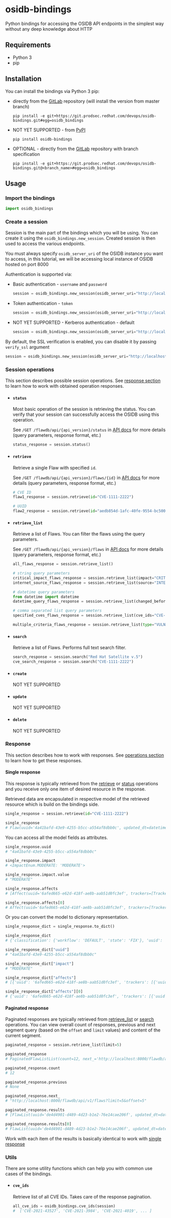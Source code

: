 # osidb-bindings
Python bindings for accessing the OSIDB API endpoints in the simplest way
without any deep knowledge about HTTP

## Requirements

* Python 3
* pip

## Installation

You can install the bindings via Python 3 pip:

* directly from the [GitLab](https://git.prodsec.redhat.com/devops/osidb-bindings) repository (will install the version
    from master branch)
    ```
    pip install -e git+https://git.prodsec.redhat.com/devops/osidb-bindings.git#egg=osidb_bindings
    ```
* NOT YET SUPPORTED - from [PyPI](https://pypi.org/)
    ```
    pip install osidb-bindings
    ```
* OPTIONAL - directly from the [GitLab](https://git.prodsec.redhat.com/devops/osidb-bindings) repository with branch specification
    ```
    pip install -e git+https://git.prodsec.redhat.com/devops/osidb-bindings.git@<branch_name>#egg=osidb_bindings
    ```

## Usage

### Import the bindings

```python
import osidb_bindings
```

### Create a session
Session is the main part of the bindings which you will be using. You can create it using the `osidb_bindings.new_session`. Created session is then used to access the various endpoints.

You must always specify `osidb_server_uri` of the OSIDB instance you want to access, in this tutorial, we will be accessing local instance of OSIDB hosted on port 8000

Authentication is supported via:
* Basic authentication - `username` and `password`
    ```python
    session = osidb_bindings.new_session(osidb_server_uri="http://localhost:8000/", username="username", password="password")
    ```
* Token authentication - `token`
    ```python
    session = osidb_bindings.new_session(osidb_server_uri="http://localhost:8000/", token="your_osidb_token")
    ```
* NOT YET SUPPORTED - Kerberos authentication - default
    ```python
    session = osidb_bindings.new_session(osidb_server_uri="http://localhost:8000/")
    ```

By default, the SSL verification is enabled, you can disable it by passing `verify_ssl` argument
```python
session = osidb_bindings.new_session(osidb_server_uri="http://localhost:8000/", username="username", password="password", verify_ssl=False)
```

<!-- TODO: Once FlawDB will be renamed to OSIDB, paths needs to be changed -->
### Session operations

This section describes possible session operations. See [response section](#response) to learn how to work with obtained operation responses.

* #### ```status```
    Most basic operation of the session is retrieving the status. You can verify that your session can successfully access the OSIDB using this operation.

    See `/GET /flawdb/api/{api_version}/status` in [API docs](openapi_schema.yml) for more details (query parameters, response format, etc.)
    ```python
    status_response = session.status()
    ```

* #### ```retrieve```
    Retrieve a single Flaw with specified `id`.


    See `/GET /flawdb/api/{api_version}/flaws/{id}` in [API docs](openapi_schema.yml) for more details (query parameters, response format, etc.)
    ```python
    # CVE ID
    flaw1_response = session.retrieve(id="CVE-1111-2222")

    # UUID
    flaw2_response = session.retrieve(id="aedb854d-1afc-40fe-9554-bc50098b0154")
    ```

* #### ```retrieve_list```
    Retrieve a list of Flaws. You can filter the flaws using the query parameters.

    See `/GET /flawdb/api/{api_version}/flaws` in [API docs](openapi_schema.yml) for more details (query parameters, response format, etc.)
    ```python
    all_flaws_response = session.retrieve_list()

    # string query parameters
    critical_impact_flaws_response = session.retrieve_list(impact="CRITICAL")
    internet_source_flaws_response = session.retrieve_list(source="INTERNET")

    # datetime query parameters
    from datetime import datetime
    datetime_query_flaws_response = session.retrieve_list(changed_before=datetime.now(), changed_after=datetime("2021-01-01"))

    # comma separated list query parameters
    specified_cves_flaws_response = session.retrieve_list(cve_ids="CVE-1111-2222,CVE-1111-2223")

    multiple_criteria_flaws_response = session.retrieve_list(type="VULNERABILITY", impact="LOW", changed_after=datetime("2021-07-12"))
    ```

* #### ```search```
    Retrieve a list of Flaws. Performs full text search filter.
    ```python
    search_response = session.search("Red Hat Satellite v.5")
    cve_search_response = session.search("CVE-1111-2222")
    ```

* #### ```create```
    NOT YET SUPPORTED

* #### ```update```
    NOT YET SUPPORTED

* #### ```delete```
    NOT YET SUPPORTED

### Response

This section describes how to work with responses. See [operations section](#session-operations) to learn how to get these responses.

#### Single response
This response is typically retrieved from the [retrieve](#retrieve) or [status](#status) operations and you receive only one item of desired resource in the response.

Retrieved data are encapsulated in respective model of the retrieved resource which is build on the bindings side.

```python
single_response = session.retrieve(id="CVE-1111-2222")

single_response
# Flaw(uuid='4a41bafd-43e9-4255-b5cc-a554af8dbb0c', updated_dt=datetime.datetime(2021, 11, 19, 14, 19, 30, 15530, tzinfo=tzutc()), ... )
```

You can access all the model fields as attributes.

```python
single_response.uuid
# "4a41bafd-43e9-4255-b5cc-a554af8dbb0c"

single_response.impact
# <ImpactEnum.MODERATE: 'MODERATE'>

single_response.impact.value
# "MODERATE"

single_response.affects
# [Affect(uuid='6afed665-e62d-418f-ae8b-aab51d0fc3ef', trackers=[Tracker(uuid='4e465acc-a5ca-4c5e-a7fc-d8155aa3e944', type=<TrackerTypeEnum.BUGZILLA: 'BUGZILLA'>, external_system_id='1962596', additional_properties={})], ... ]

single_response.affects[0]
# Affect(uuid='6afed665-e62d-418f-ae8b-aab51d0fc3ef', trackers=[Tracker(uuid='4e465acc-a5ca-4c5e-a7fc-d8155aa3e944', type=<TrackerTypeEnum.BUGZILLA: 'BUGZILLA'>, external_system_id='1962596', additional_properties={})], ... )
```

Or you can convert the model to dictionary representation.

```python
single_response_dict = single_response.to_dict()

single_response_dict
# {'classification': {'workflow': 'DEFAULT', 'state': 'FIX'}, 'uuid': '4a41bafd-43e9-4255-b5cc-a554af8dbb0c','updated_dt': '2021-11-19T14:19:30.015530+00:00', 'type': 'VULNERABILITY', ... )

single_response_dict["uuid"]
# "4a41bafd-43e9-4255-b5cc-a554af8dbb0c"

single_response_dict["impact"]
# "MODERATE"

single_response_dict["affects"]
# [{'uuid': '6afed665-e62d-418f-ae8b-aab51d0fc3ef', 'trackers': [{'uuid': '4e465acc-a5ca-4c5e-a7fc-d8155aa3e944','type': 'BUGZILLA', 'external_system_id': '1962596'}], 'type': 'DEFAULT', 'state': 'AFFECTED', ... ]

single_response_dict["affects"][0]
# {'uuid': '6afed665-e62d-418f-ae8b-aab51d0fc3ef', 'trackers': [{'uuid': '4e465acc-a5ca-4c5e-a7fc-d8155aa3e944','type': 'BUGZILLA', 'external_system_id': '1962596'}], 'type': 'DEFAULT', 'state': 'AFFECTED', ... }
```

#### Paginated response

Paginated responses are typically retrieved from [retrieve_list](#retrieve_list) or [search](#search) operations.
You can view overall count of responses, previous and next segment query (based on the `offset` and `limit` values) and content of the current segment.

```python
paginated_response = session.retrieve_list(limit=5)

paginated_response
# PaginatedFlawListList(count=12, next_='http://localhost:8000/flawdb/api/v1/flaws?limit=5&offset=5', previous=None, results=[FlawList(uuid='de4d4901-d489-4d23-b1e2-76e14cae206f', updated_dt=datetime.datetime(2021, 11, 19, 14, 34, 15, 724267, tzinfo=tzutc()), ... )

paginated_response.count
# 12

paginated_response.previous
# None

paginated_response.next_
# "http://localhost:8000/flawdb/api/v1/flaws?limit=5&offset=5"

paginated_response.results
# [FlawList(uuid='de4d4901-d489-4d23-b1e2-76e14cae206f', updated_dt=datetime.datetime(2021, 11, 19, 14, 34, 15, 724267, tzinfo=tzutc()), ... ]

paginated_response.results[0]
# FlawList(uuid='de4d4901-d489-4d23-b1e2-76e14cae206f', updated_dt=datetime.datetime(2021, 11, 19, 14, 34, 15, 724267, tzinfo=tzutc()), ... )
```

Work with each item of the results is basically identical to work with [single response](#single-response)

### Utils

There are some utility functions which can help you with common use cases of the bindings.

* #### ```cve_ids```
    Retrieve list of all CVE IDs. Takes care of the response pagination.
    ```python
    all_cve_ids = osidb_bindings.cve_ids(session)
    #  ['CVE-2021-43527', 'CVE-2021-3984', 'CVE-2021-4019', ... ]
    ```
